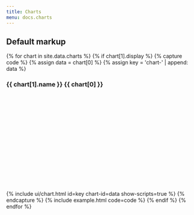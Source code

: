 ```yaml
---
title: Charts
menu: docs.charts
---
```


## Default markup

{% for chart in site.data.charts %}
{% if chart[1].display %}
{% capture code %}
{% assign data = chart[0] %}
{% assign key = 'chart-' | append: data %}
	<div class="card">
		<div class="card-header">
			<h3 class="card-title">{{ chart[1].name }} {{ chart[0] }}</h3>
		</div>
		<div class="card-body">
			<div id="{{ key }}" style="height: 16rem"></div>
		</div>
	</div>
	{% include ui/chart.html id=key chart-id=data show-scripts=true %}
{% endcapture %}
{% include example.html code=code %}
{% endif %}
{% endfor %}
